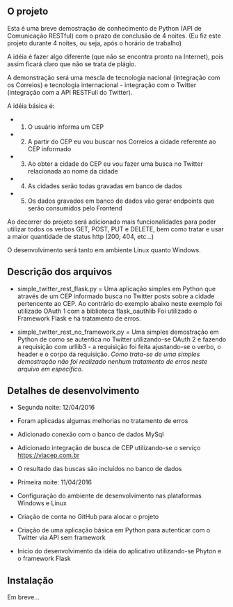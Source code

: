 ﻿## O projeto

Esta é uma breve demostração de conhecimento de Python (API de Comunicação RESTful) com o prazo de conclusão de 4 noites.
(Eu fiz este projeto durante 4 noites, ou seja, após o horário de trabalho)

A idéia é fazer algo diferente (que não se encontra pronto na Internet), pois assim ficará claro que não se trata de plágio.

A demonstração será uma mescla de tecnologia nacional (integração com os Correios) e tecnologia internacional - integração com o Twitter (integração com a API RESTFull do Twitter).

A idéia básica é:
* 1. O usuário informa um CEP
* 2. A partir do CEP eu vou buscar nos Correios a cidade referente ao CEP informado
* 3. Ao obter a cidade do CEP eu vou fazer uma busca no Twitter relacionada ao nome da cidade
* 4. As cidades serão todas gravadas em banco de dados
* 5. Os dados gravados em banco de dados vão gerar endpoints que serão consumidos pelo Frontend


Ao decorrer do projeto será adicionado mais funcionalidades para poder utilizar todos os verbos GET, POST, PUT e DELETE, bem como tratar e usar a maior quantidade de status http (200, 404, etc...)

O desenvolvimento será tanto em ambiente Linux quanto Windows.

## Descrição dos arquivos

* simple_twitter_rest_flask.py = Uma aplicação simples em Python que através de um CEP informado busca no Twitter posts sobre a cidade pertencente ao CEP.
Ao contrário do exemplo abaixo neste exemplo foi utilizado OAuth 1 com a biblioteca flask_oauthlib
Foi utilizado o Framework Flask e há tratamento de erros.


* simple_twitter_rest_no_framework.py = Uma simples demostração em Python de como se autentica no Twitter utilizando-se OAuth 2 e fazendo a requisição com urllib3 - a requisição foi feita ajustando-se o verbo, o header e o corpo da requisição.
*Como trata-se de uma simples demostração não foi realizado nenhum tratamento de erros neste arquivo em específico.*

## Detalhes de desenvolvimento

* Segunda noite: 12/04/2016
* Foram aplicadas algumas melhorias no tratamento de erros
* Adicionado conexão com o banco de dados MySql
* Adicionado integração de busca de CEP utilizando-se o serviço https://viacep.com.br
* O resultado das buscas são incluídos no banco de dados


* Primeira noite: 11/04/2016
* Configuração do ambiente de desenvolvimento nas plataformas Windows e Linux
* Criação de conta no GitHub para alocar o projeto
* Criação de uma aplicação básica em Python para autenticar com o Twitter via API sem framework
* Inicio do desenvolvimento da idéia do aplicativo utilizando-se Phyton e o framework Flask

## Instalação

Em breve...


